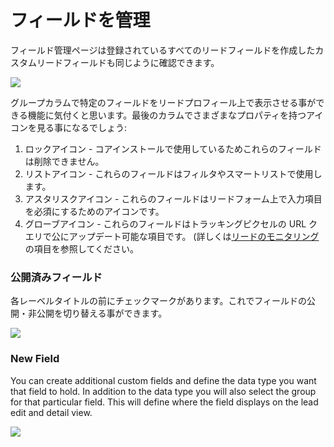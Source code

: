 # フィールドを管理

フィールド管理ページは登録されているすべてのリードフィールドを作成したカスタムリードフィールドも同じように確認できます。

![](http://drop.dbh.li/image/190V1w2j2P1Z/Image%202014-11-16%20at%209.34.35%20PM.png)

グループカラムで特定のフィールドをリードプロフィール上で表示させる事ができる機能に気付くと思います。最後のカラムでさまざまなプロパティを持つアイコンを見る事になるでしょう:

1. ロックアイコン - コアインストールで使用しているためこれらのフィールドは削除できません。
2. リストアイコン - これらのフィールドはフィルタやスマートリストで使用します。
3. アスタリスクアイコン - これらのフィールドはリードフォーム上で入力項目を必須にするためのアイコンです。
4. グローブアイコン - これらのフィールドはトラッキングピクセルの URL クエリで公にアップデート可能な項目です。 (詳しくは[リードのモニタリング](http://docs.mautic.org/leads/lead_monitoring.html)の項目を参照してください。

### 公開済みフィールド

各レーベルタイトルの前にチェックマークがあります。これでフィールドの公開・非公開を切り替える事ができます。

![](http://drop.dbh.li/image/3S1u0k1X463v/Screen%20Recording%202014-11-16%20at%2009.37%20PM.gif)

### New Field

You can create additional custom fields and define the data type you want that field to hold. In addition to the data type you will also select the group for that particular field. This will define where the field displays on the lead edit and detail view.

![](http://drop.dbh.li/image/1k3U1p3J3Y2u/Image%202014-11-16%20at%209.43.52%20PM.png)
